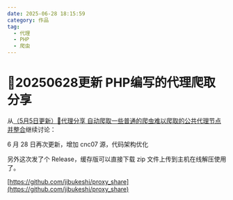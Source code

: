 ```yaml
---
date: 2025-06-28 18:15:59
category: 作品
tag: 
  - 代理
  - PHP
  - 爬虫
---
```


# 🚀20250628更新 PHP编写的代理爬取分享

从[（5月5日更新）🚀代理分享 自动爬取一些普通的爬虫难以爬取的公共代理节点并整合](proxy-share-0505.html)继续讨论：

6 月 28 日再次更新，增加 cnc07 源，代码架构优化

另外这次发了个 Release，缓存版可以直接下载 zip 文件上传到主机在线解压使用了。

[https://github.com/jibukeshi/proxy_share](https://github.com/jibukeshi/proxy_share)
